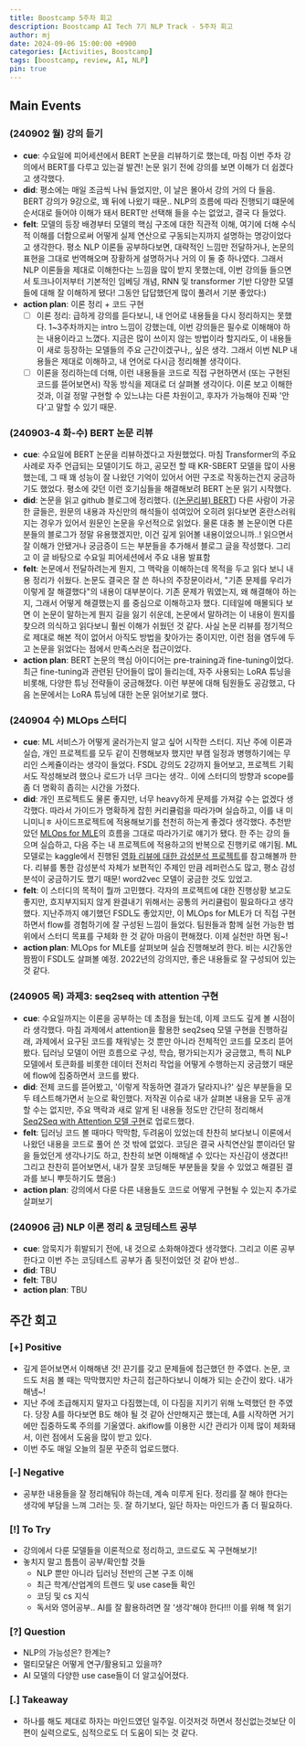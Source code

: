 ```yaml
---
title: Boostcamp 5주차 회고
description: Boostcamp AI Tech 7기 NLP Track - 5주차 회고
author: mj
date: 2024-09-06 15:00:00 +0900
categories: [Activities, Boostcamp]
tags: [boostcamp, review, AI, NLP]
pin: true
---
```

## Main Events

### (240902 월) 강의 듣기
- **cue**: 수요일에 피어세션에서 BERT 논문을 리뷰하기로 했는데, 마침 이번 주차 강의에서 BERT를 다루고 있는걸 발견! 논문 읽기 전에 강의를 보면 이해가 더 쉽겠다고 생각했다.
- **did**: 평소에는 매일 조금씩 나눠 들었지만, 이 날은 몰아서 강의 거의 다 들음. BERT 강의가 9강으로, 꽤 뒤에 나왔기 때문.. NLP의 흐름에 따라 진행되기 떄문에 순서대로 들어야 이해가 돼서 BERT만 선택해 들을 수는 없었고, 결국 다 들었다. 
- **felt**: 모델의 등장 배경부터 모델의 핵심 구조에 대한 직관적 이해, 여기에 더해 수식적 이해를 더함으로써 어떻게 실제 연산으로 구동되는지까지 설명하는 명강이었다고 생각한다. 평소 NLP 이론들 공부하다보면, 대략적인 느낌만 전달하거나, 논문의 표현을 그대로 번역해오며 장황하게 설명하거나 거의 이 둘 중 하나였다. 그래서 NLP 이론들을 제대로 이해한다는 느낌을 많이 받지 못했는데, 이번 강의들 들으면서 토크나이저부터 기본적인 임베딩 개념, RNN 및 transformer 기반 다양한 모델들에 대해 잘 이해하게 됐다! 그동안 답답했던게 많이 풀려서 기분 좋았다:)
- **action plan**: 이론 정리 + 코드 구현
    - [ ] 이론 정리: 급하게 강의를 듣다보니, 내 언어로 내용들을 다시 정리하지는 못했다. 1~3주차까지는 intro 느낌이 강했는데, 이번 강의들은 필수로 이해해야 하는 내용이라고 느꼈다. 지금은 많이 쓰이지 않는 방법이라 할지라도, 이 내용들이 새로 등장하는 모델들의 주요 근간이겠구나,, 싶은 생각. 그래서 이번 NLP 내용들은 제대로 이해하고, 내 언어로 다시금 정리해볼 생각이다.
    - [ ] 이론을 정리하는데 더해, 이런 내용들을 코드로 직접 구현하면서 (또는 구현된 코드를 뜯어보면서) 작동 방식을 제대로 더 살펴볼 생각이다. 이론 보고 이해한 것과, 이걸 정말 구현할 수 있느냐는 다른 차원이고, 후자가 가능해야 진짜 '안다'고 말할 수 있기 때문.

### (240903-4 화-수) BERT 논문 리뷰
- **cue**: 수요일에 BERT 논문을 리뷰하겠다고 자원했었다. 마침 Transformer의 주요 사례로 자주 언급되는 모델이기도 하고, 공모전 할 때 KR-SBERT 모델을 많이 사용했는데, 그 때 꽤 성능이 잘 나왔던 기억이 있어서 어떤 구조로 작동하는건지 궁금하기도 했었다. 평소에 갖던 이런 호기심들을 해결해보려 BERT 논문 읽기 시작했다.
- **did**: 논문을 읽고 github 블로그에 정리했다. ([(논문리뷰) BERT](https://minjijeong98.github.io/posts/paper-review-bert/)) 다른 사람이 가공한 글들은, 원문의 내용과 자신만의 해석들이 섞여있어 오히려 읽다보면 혼란스러워지는 경우가 있어서 원문인 논문을 우선적으로 읽었다. 물론 대충 볼 논문이면 다른 분들의 블로그가 정말 유용했겠지만, 이건 깊게 읽어볼 내용이었으니까..! 읽으면서 잘 이해가 안됐거나 궁금증이 드는 부분들을 추가해서 블로그 글을 작성했다. 그리고 이 글 바탕으로 수요일 피어세션에서 주요 내용 발표함
- **felt**: 논문에서 전달하려는게 뭔지, 그 맥락을 이해하는데 목적을 두고 읽다 보니 내용 정리가 쉬웠다. 논문도 결국은 잘 쓴 하나의 주장문이라서, "기존 문제를 우리가 이렇게 잘 해결했다"의 내용이 대부분이다. 기존 문제가 뭐였는지, 왜 해결해야 하는지, 그래서 어떻게 해결했는지 를 중심으로 이해하고자 했다. 디테일에 매몰되다 보면 이 논문이 말하는게 뭔지 길을 잃기 쉬운데, 논문에서 말하려는 이 내용이 뭔지를 찾으려 의식하고 읽다보니 훨씬 이해가 쉬웠던 것 같다. 사실 논문 리뷰를 정기적으로 제대로 해본 적이 없어서 아직도 방법을 찾아가는 중이지만, 이런 점을 염두에 두고 논문을 읽었다는 점에서 만족스러운 접근이었다.
- **action plan**: BERT 논문의 핵심 아이디어는 pre-training과 fine-tuning이었다. 최근 fine-tuning과 관련된 단어들이 많이 들리는데, 자주 사용되는 LoRA 튜닝을 비롯해, 다양한 튜닝 전략들이 궁금해졌다. 이런 부분에 대해 팀원들도 공감했고, 다음 논문에서는 LoRA 튜닝에 대한 논문 읽어보기로 했다.

### (240904 수) MLOps 스터디
- **cue**: ML 서비스가 어떻게 굴러가는지 알고 싶어 시작한 스터디. 지난 주에 이론과 실습, 개인 프로젝트를 모두 같이 진행해보자 했지만 부캠 일정과 병행하기에는 무리인 스케쥴이라는 생각이 들었다. FSDL 강의도 2강까지 들어보고, 프로젝트 기획서도 작성해보려 했으나 로드가 너무 크다는 생각.. 이에 스터디의 방향과 scope를 좀 더 명확히 좁히는 시간을 가졌다.
- **did**: 개인 프로젝트도 물론 좋지만, 너무 heavy하게 문제를 가져갈 수는 없겠다 생각했다. 따라서 가이드가 명확하게 잡힌 커리큘럼을 따라가며 실습하고, 이를 내 미니미니ㅎ 사이드프로젝트에 적용해보기를 천천히 하는게 좋겠다 생각했다. 추천받았던 [MLOps for MLE](https://mlops-for-mle.github.io/tutorial/)의 흐름을 그대로 따라가기로 얘기가 됐다. 한 주는 강의 들으며 실습하고, 다음 주는 내 프로젝트에 적용하고의 반복으로 진행키로 얘기됨. ML 모델로는 kaggle에서 진행된 [영화 리뷰에 대한 감성분석 프로젝트](https://www.kaggle.com/competitions/word2vec-nlp-tutorial)를 참고해볼까 한다. 리뷰를 통한 감성분석 자체가 보편적인 주제인 만큼 레퍼런스도 많고, 평소 감성분석이 궁금하기도 했기 때문! word2vec 모델이 궁금한 것도 있었고.
- **felt**: 이 스터디의 목적이 뭘까 고민했다. 각자의 프로젝트에 대한 진행상황 보고도 좋지만, 흐지부지되지 않게 완결내기 위해서는 공통의 커리큘럼이 필요하다고 생각했다. 지난주까지 얘기했던 FSDL도 좋았지만, 이 MLOps for MLE가 더 직접 구현하면서 flow를 경험하기에 잘 구성된 느낌이 들었다. 팀원들과 함께 실현 가능한 범위에서 스터디 목표를 구체화 한 것 같아 마음이 편해졌다. 이제 실천만 하면 됨~!
- **action plan**: MLOps for MLE를 살펴보며 실습 진행해보려 한다. 비는 시간동안 짬짬이 FSDL도 살펴볼 예정. 2022년의 강의지만, 좋은 내용들로 잘 구성되어 있는 것 같다.

### (240905 목) 과제3: seq2seq with attention 구현
- **cue**: 수요일까지는 이론을 공부하는 데 초점을 뒀는데, 이제 코드도 깊게 볼 시점이라 생각했다. 마침 과제에서 attention을 활용한 seq2seq 모델 구현을 진행하길래, 과제에서 요구된 코드를 채워넣는 것 뿐만 아니라 전체적인 코드를 모조리 뜯어봤다. 딥러닝 모델이 어떤 흐름으로 구성, 학습, 평가되는지가 궁금했고, 특히 NLP 모델에서 토큰화를 비롯한 데이터 전처리 작업을 어떻게 수행하는지 궁금했기 때문에 flow에 집중하면서 코드를 봤다.
- **did**: 전체 코드를 뜯어봤고, '이렇게 작동하면 결과가 달라지나?' 싶은 부분들을 모두 테스트해가면서 눈으로 확인했다. 저작권 이슈로 내가 살펴본 내용을 모두 공개할 수는 없지만, 주요 맥락과 새로 알게 된 내용들 정도만 간단히 정리해서 [Seq2Seq with Attention 모델 구현](https://minjijeong98.github.io/posts/seq2seq-with-attention-flow/)로 업로드했다. 
- **felt**: 딥러닝 코드 볼 때마다 막막함, 두려움이 있었는데 찬찬히 보다보니 이론에서 나왔던 내용을 코드로 풀어 쓴 것 밖에 없었다. 코딩은 결국 사칙연산일 뿐이라던 말을 들었던게 생각나기도 하고, 찬찬히 보면 이해해낼 수 있다는 자신감이 생겼다!! 그리고 찬찬히 뜯어보면서, 내가 잘못 코딩해둔 부분들을 찾을 수 있었고 해결된 결과를 보니 뿌듯하기도 했음:)
- **action plan**: 강의에서 다룬 다른 내용들도 코드로 어떻게 구현될 수 있는지 추가로 살펴보기

### (240906 금) NLP 이론 정리 & 코딩테스트 공부
- **cue**: 암묵지가 휘발되기 전에, 내 것으로 소화해야겠다 생각했다. 그리고 이론 공부한다고 이번 주는 코딩테스트 공부가 좀 뒷전이었던 것 같아 반성.. 
- **did**: TBU
- **felt**: TBU
- **action plan**: TBU



## 주간 회고

### **[+]** Positive
- 깊게 뜯어보면서 이해해낸 것! 끈기를 갖고 문제들에 접근했던 한 주였다. 논문, 코드도 처음 볼 때는 막막했지만 차근히 접근하다보니 이해가 되는 순간이 왔다. 내가 해냄~!
- 지난 주에 조급해지지 말자고 다짐했는데, 이 다짐을 지키기 위해 노력했던 한 주였다. 당장 A를 하다보면 B도 해야 될 것 같아 산만해지곤 했는데, A를 시작하면 거기에만 집중하도록 주의를 기울였다. akiflow를 이용한 시간 관리가 이제 많이 체화돼서, 이런 점에서 도움을 많이 받고 있다.
- 이번 주도 매일 오늘의 질문 꾸준히 업로드했다.

### **[-]** Negative
- 공부한 내용들을 잘 정리해둬야 하는데, 계속 미루게 된다. 정리를 잘 해야 한다는 생각에 부담을 느껴 그러는 듯. 잘 하기보다, 일단 하자는 마인드가 좀 더 필요하다.

### **[!]** To Try
- 강의에서 다룬 모델들을 이론적으로 정리하고, 코드로도 꼭 구현해보기!
- 놓치지 말고 틈틈이 공부/확인할 것들
    - NLP 뿐만 아니라 딥러닝 전반의 근본 구조 이해
    - 최근 학계/산업계의 트렌드 및 use case들 확인
    - 코딩 및 cs 지식
    - 독서와 영어공부.. AI를 잘 활용하려면 잘 '생각'해야 한다!!! 이를 위해 책 읽기

### [?] Question
- NLP의 가능성은? 한계는?
- 멀티모달은 어떻게 연구/활용되고 있을까?
- AI 모델의 다양한 use case들이 더 알고싶어졌다.

### [.] Takeaway
- 하나를 해도 제대로 하자는 마인드였던 일주일. 이것저것 하면서 정신없는것보단 이 편이 실력으로도, 심적으로도 더 도움이 되는 것 같다.